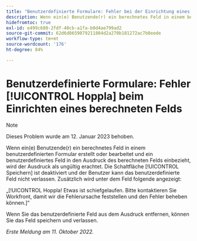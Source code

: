 ```yaml
---
title: "Benutzerdefinierte Formulare: Fehler bei der Einrichtung eines berechneten Felds"
description: Wenn ein(e) Benutzende(r) ein berechnetes Feld in einem benutzerdefinierten Formular erstellt oder bearbeitet und ein benutzerdefiniertes Feld in den Ausdruck des berechneten Felds einbezieht, wird der Ausdruck als ungültig erachtet. Die Schaltfläche ‚Speichern‘ ist deaktiviert und der Benutzer kann das benutzerdefinierte Feld nicht verlassen. Darüber hinaus wird dem Benutzer unter dem Feld eine Nachricht vom Typ "An" angezeigt.
hidefromtoc: true
exl-id: e499c680-2fdf-40cb-a1fa-b0d4ae799ad2
source-git-commit: 62d6d8659079211804d2a270b181272ac7b0eede
workflow-type: tm+mt
source-wordcount: '176'
ht-degree: 84%

---
```


# Benutzerdefinierte Formulare: Fehler [!UICONTROL Hoppla] beim Einrichten eines berechneten Felds

>[!NOTE]
>
>Dieses Problem wurde am 12. Januar 2023 behoben.

Wenn ein(e) Benutzende(r) ein berechnetes Feld in einem benutzerdefinierten Formular erstellt oder bearbeitet und ein benutzerdefiniertes Feld in den Ausdruck des berechneten Felds einbezieht, wird der Ausdruck als ungültig erachtet. Die Schaltfläche [!UICONTROL Speichern] ist deaktiviert und der Benutzer kann das benutzerdefinierte Feld nicht verlassen. Zusätzlich wird unter dem Feld folgende angezeigt:

„[!UICONTROL Hoppla! Etwas ist schiefgelaufen. Bitte kontaktieren Sie Workfront, damit wir die Fehlerursache feststellen und den Fehler beheben können.]“

Wenn Sie das benutzerdefinierte Feld aus dem Ausdruck entfernen, können Sie das Feld speichern und verlassen.

_Erste Meldung am 11. Oktober 2022._

